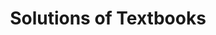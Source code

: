---
layout: "page"
title: "Solutions of Textbooks"
mathjax: true
categories: 
  - github
  - maths
  - mathselfstudy
---